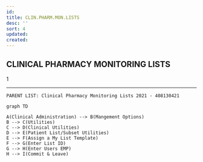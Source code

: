 ```yaml
---
id: 
title: CLIN.PHARM.MON.LISTS
desc: ''
sort: 4
updated: 
created: 
---
```


## CLINICAL PHARMACY MONITORING LISTS
1
___

```note
PARENT LIST: Clinical Pharmacy Monitoring Lists 2021 - 408130421
```

```mermaid
graph TD

A(Clinical Administration) --> B(Mangement Options)
B --> C(Utilities)
C --> D(Clinical Utilities)
D --> E(Patient List/Subset Utilities)
E --> F(Assign a My List Template)
F --> G(Enter List ID)
G --> H(Enter Users EMP)
H --> I(Commit & Leave)
```

